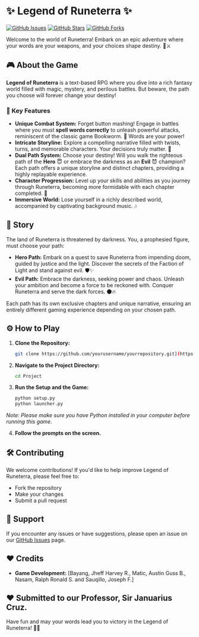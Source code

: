 # ✨ Legend of Runeterra ✨

[![GitHub Issues](https://img.shields.io/github/issues/EmperorMeow30/LegendofRuneterra)](https://github.com/EmperorMeow30/LegendofRuneterra/issues)
[![GitHub Stars](https://img.shields.io/github/stars/EmperorMeow30/LegendofRuneterra)](https://github.com/EmperorMeow30/LegendofRuneterra/stargazers)
[![GitHub Forks](https://img.shields.io/github/forks/EmperorMeow30/LegendofRuneterra)](https://github.com/EmperorMeow30/LegendofRuneterra/network/members)

Welcome to the world of Runeterra! Embark on an epic adventure where your words are your weapons, and your choices shape destiny. 📖⚔️

## 🎮 About the Game

**Legend of Runeterra** is a text-based RPG where you dive into a rich fantasy world filled with magic, mystery, and perilous battles. But beware, the path you choose will forever change your destiny!

### 🌟 Key Features

*   **Unique Combat System:** Forget button mashing! Engage in battles where you must **spell words correctly** to unleash powerful attacks, reminiscent of the classic game Bookworm. 🧠 Words are your power!
*   **Intricate Storyline:** Explore a compelling narrative filled with twists, turns, and memorable characters. Your decisions truly matter. 🤔
*   **Dual Path System:** Choose your destiny! Will you walk the righteous path of the **Hero** 😇 or embrace the darkness as an **Evil** 😈 champion? Each path offers a unique storyline and distinct chapters, providing a highly replayable experience.
*   **Character Progression:** Level up your skills and abilities as you journey through Runeterra, becoming more formidable with each chapter completed. 💪
*   **Immersive World:** Lose yourself in a richly described world, accompanied by captivating background music. 🎶

## 📜 Story

The land of Runeterra is threatened by darkness. You, a prophesied figure, must choose your path:

*   **Hero Path:**  Embark on a quest to save Runeterra from impending doom, guided by justice and the light.  Discover the secrets of the Faction of Light and stand against evil. 🛡️✨
*   **Evil Path:**  Embrace the darkness, seeking power and chaos.  Unleash your ambition and become a force to be reckoned with.  Conquer Runeterra and serve the dark forces. 🌑🔥

Each path has its own exclusive chapters and unique narrative, ensuring an entirely different gaming experience depending on your chosen path.

## ⚙️ How to Play

1.  **Clone the Repository:**
    ```bash
    git clone https://github.com/yourusername/yourrepository.git](https://github.com/EmperorMeow30/LegendofRuneterra.git
    ```
2.  **Navigate to the Project Directory:**
    ```bash
    cd Project
    ```
3.  **Run the Setup and the Game:**
    ```bash
    python setup.py 
    python launcher.py
    ```

   *Note: Please make sure you have Python installed in your computer before running this game.*

4.  **Follow the prompts on the screen.**

## 🛠️ Contributing

We welcome contributions! If you'd like to help improve Legend of Runeterra, please feel free to:

*   Fork the repository
*   Make your changes
*   Submit a pull request

## 🤝 Support

If you encounter any issues or have suggestions, please open an issue on our [GitHub Issues](https://github.com/EmperorMeow30/LegendofRuneterra/issues) page.

## ❤️ Credits

*   **Game Development:** [Bayang, Jheff Harvey R., Matic, Austin Guss B., Nasam, Ralph Ronald S. and Sauqillo, Joseph F.]

## ❤️ Submitted to our Professor, Sir Januarius Cruz.

Have fun and may your words lead you to victory in the Legend of Runeterra! 🌟🎉
